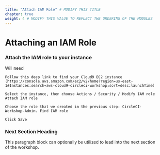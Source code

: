 ```yaml
---
title: "Attach IAM Role" # MODIFY THIS TITLE
chapter: true
weight: 4 # MODIFY THIS VALUE TO REFLECT THE ORDERING OF THE MODULES
---
```


# Attaching an IAM Role

### Attach the IAM role to your instance <!-- MODIFY THIS SUBHEADING -->
Will need

    Follow this deep link to find your Cloud9 EC2 instance
    (https://console.aws.amazon.com/ec2/v2/home?region=us-east-1#Instances:search=aws-cloud9-circleci-workshop;sort=desc:launchTime)

    Select the instance, then choose Actions / Security / Modify IAM role Attach IAM role

    Choose the role that we created in the previous step: CircleCI-Workshop-Admin. Find IAM role

    Click Save

### Next Section Heading <!-- MODIFY THIS HEADING -->
This paragraph block can optionally be utilized to lead into the next section of the workshop.
